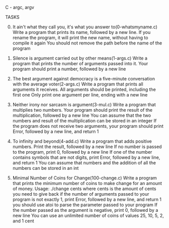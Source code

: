 C - argc, argv

TASKS

0. It ain't what they call you, it's what you answer to(0-whatsmyname.c)
Write a program that prints its name, followed by a new line.
	If you rename the program, it will print the new name, without having to compile it again
	You should not remove the path before the name of the program

1. Silence is argument carried out by other means(1-args.c)
Write a program that prints the number of arguments passed into it.
	Your program should print a number, followed by a new line


2. The best argument against democracy is a five-minute conversation with the average voter(2-args.c)
Write a program that prints all arguments it receives.
	All arguments should be printed, including the first one
	Only print one argument per line, ending with a new line

3. Neither irony nor sarcasm is argument(3-mul.c)
Write a program that multiplies two numbers.
	Your program should print the result of the multiplication, followed by a new line
	You can assume that the two numbers and result of the multiplication can be stored in an integer
	If the program does not receive two arguments, your program should print Error, followed by a new line, and return 1

4. To infinity and beyond(4-add.c)
Write a program that adds positive numbers.
	Print the result, followed by a new line
	If no number is passed to the program, print 0, followed by a new line
	If one of the number contains symbols that are not digits, print Error, followed by a new line, and return 1
	You can assume that numbers and the addition of all the numbers can be stored in an int

5. Minimal Number of Coins for Change(100-change.c)
Write a program that prints the minimum number of coins to make change for an amount of money.
	Usage: ./change cents
	where cents is the amount of cents you need to give back
	if the number of arguments passed to your program is not exactly 1, print Error, followed by a new line, and return 1
	you should use atoi to parse the parameter passed to your program
	If the number passed as the argument is negative, print 0, followed by a new line
	You can use an unlimited number of coins of values 25, 10, 5, 2, and 1 cent
